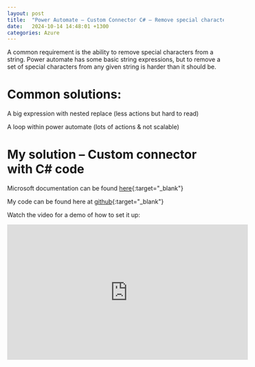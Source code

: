 ```yaml
---
layout: post
title:  "Power Automate – Custom Connector C# – Remove special characters"
date:   2024-10-14 14:48:01 +1300
categories: Azure
---
```


A common requirement is the ability to remove special characters from a string. Power automate has some basic string expressions, but to remove a set of special characters from any given string is harder than it should be.

# Common solutions:
A big expression with nested replace (less actions but hard to read)

A loop within power automate (lots of actions & not scalable)

# My solution – Custom connector with C# code
Microsoft documentation can be found [here](https://learn.microsoft.com/en-us/connectors/custom-connectors/write-code){:target="_blank"}

My code can be found here at [github](https://github.com/Cliveo/CustomConnector-RemoveSpecialCharacters/tree/main/CustomConnectorTests){:target="_blank"}

Watch the video for a demo of how to set it up:
<iframe width="560" height="315" src="https://www.youtube.com/embed/hpeT0FGKIOo?si=sN3iypm_bfFQRdan" title="YouTube video player" frameborder="0" allow="accelerometer; autoplay; clipboard-write; encrypted-media; gyroscope; picture-in-picture; web-share" referrerpolicy="strict-origin-when-cross-origin" allowfullscreen></iframe>